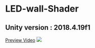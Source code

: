 # LED-wall-Shader
## Unity version : 2018.4.19f1
[Preview Video](https://imgur.com/B11w4c3)
[![](https://i.imgur.com/B11w4c3.gif)](https://imgur.com/B11w4c3)
